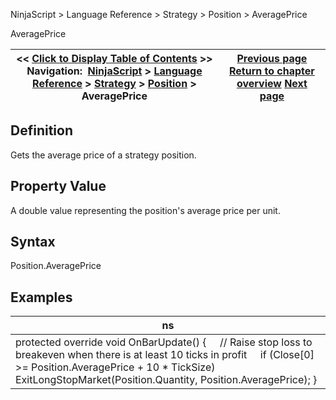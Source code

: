 ﻿
NinjaScript \> Language Reference \> Strategy \> Position \> AveragePrice

AveragePrice

| \<\< [Click to Display Table of Contents](position_averageprice.md) \>\> **Navigation:**     [NinjaScript](ninjascript-1.md) \> [Language Reference](language_reference_wip-1.md) \> [Strategy](strategy-1.md) \> [Position](position-1.md) \> AveragePrice | [Previous page](position-1.md) [Return to chapter overview](position-1.md) [Next page](position_getunrealizedprofitloss-1.md) |
| --- | --- |
## Definition
Gets the average price of a strategy position.
 
## Property Value
A double value representing the position's average price per unit.
## 
## Syntax
Position.AveragePrice
 
## 
## Examples

| ns |
| --- |
| protected override void OnBarUpdate() {      // Raise stop loss to breakeven when there is at least 10 ticks in profit      if (Close\[0] \>\= Position.AveragePrice \+ 10 \* TickSize)          ExitLongStopMarket(Position.Quantity, Position.AveragePrice); } |
